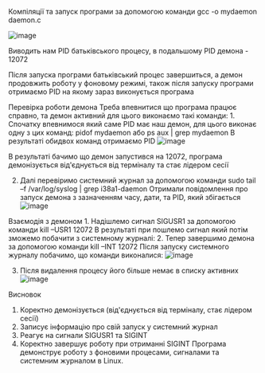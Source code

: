 Компіляції та запуск програми за допомогою команди gcc -o mydaemon daemon.c

 ![image](https://github.com/user-attachments/assets/339bdaa0-332c-47cc-920d-a6698826614a)

Виводить нам PID батьківського процесу, в подальшому PID демона - 12072

Після запуска програми батьківський процес завершиться, а демон продовжить роботу у фоновому режимі, також після запуску програми отримаємо PID на якому зараз виконується програма

Перевірка роботи демона
	Треба впевнитися що програма працює справно, та демон активний для цього виконаємо такі команди: 
	1. Спочатку впевнимося який саме PID має наш демон, для цього виконає одну з цих команд: pidof mydaemon або ps aux | grep mydaemon
В результаті обидвох команд отримаємо PID 
	 ![image](https://github.com/user-attachments/assets/df4bb0de-4cd4-4b8b-8e34-5194ce0e4ab9)

В результаті бачимо що демон запустився на 12072, програма демонізується від'єднується від терміналу та стає лідером сесії

2.	Далі перевіримо системний журнал за допомогою команди sudo tail –f /var/log/syslog | grep i38a1-daemon
Отримали повідомлення про запуск демона з зазначенням часу, дати, та PID, який збігається 
 ![image](https://github.com/user-attachments/assets/08dbe67b-6648-4ce7-9dc6-badb91b3ccd5)



Взаємодія з демоном
	1. Надішлемо сигнал SIGUSR1 за допомогою команди kill –USR1 12072
В результаті при пошлемо сигнал який потім зможемо побачити з системному журналі:
	2. Тепер завершимо демона за допомогою команди kill –INT 12072
Після запуску системного журналу побачимо, що команди виконалися:
 ![image](https://github.com/user-attachments/assets/fd640855-7b2a-4a14-999d-7805723a4828)

3.	Після видалення процесу його більше немає в списку активних
 ![image](https://github.com/user-attachments/assets/fba339dd-bb28-4742-9152-7ccd6f645e81)

Висновок
1.	Коректно демонізується (від'єднується від терміналу, стає лідером сесії)
2.	Записує інформацію про свій запуск у системний журнал
3.	Реагує на сигнали SIGUSR1 та SIGINT
4.	Коректно завершує роботу при отриманні SIGINT
Програма демонструє роботу з фоновими процесами, сигналами та системним журналом в Linux.

